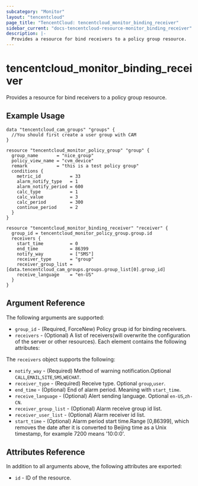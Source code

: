 ```yaml
---
subcategory: "Monitor"
layout: "tencentcloud"
page_title: "TencentCloud: tencentcloud_monitor_binding_receiver"
sidebar_current: "docs-tencentcloud-resource-monitor_binding_receiver"
description: |-
  Provides a resource for bind receivers to a policy group resource.
---
```


# tencentcloud_monitor_binding_receiver

Provides a resource for bind receivers to a policy group resource.

## Example Usage

```hcl
data "tencentcloud_cam_groups" "groups" {
  //You should first create a user group with CAM
}

resource "tencentcloud_monitor_policy_group" "group" {
  group_name       = "nice_group"
  policy_view_name = "cvm_device"
  remark           = "this is a test policy group"
  conditions {
    metric_id           = 33
    alarm_notify_type   = 1
    alarm_notify_period = 600
    calc_type           = 1
    calc_value          = 3
    calc_period         = 300
    continue_period     = 2
  }
}

resource "tencentcloud_monitor_binding_receiver" "receiver" {
  group_id = tencentcloud_monitor_policy_group.group.id
  receivers {
    start_time          = 0
    end_time            = 86399
    notify_way          = ["SMS"]
    receiver_type       = "group"
    receiver_group_list = [data.tencentcloud_cam_groups.groups.group_list[0].group_id]
    receive_language    = "en-US"
  }
}
```

## Argument Reference

The following arguments are supported:

* `group_id` - (Required, ForceNew) Policy group id for binding receivers.
* `receivers` - (Optional) A list of receivers(will overwrite the configuration of the server or other resources). Each element contains the following attributes:

The `receivers` object supports the following:

* `notify_way` - (Required) Method of warning notification.Optional `CALL`,`EMAIL`,`SITE`,`SMS`,`WECHAT`.
* `receiver_type` - (Required) Receive type. Optional `group`,`user`.
* `end_time` - (Optional) End of alarm period. Meaning with `start_time`.
* `receive_language` - (Optional) Alert sending language. Optional `en-US`,`zh-CN`.
* `receiver_group_list` - (Optional) Alarm receive group id list.
* `receiver_user_list` - (Optional) Alarm receiver id list.
* `start_time` - (Optional) Alarm period start time.Range [0,86399], which removes the date after it is converted to Beijing time as a Unix timestamp, for example 7200 means '10:0:0'.

## Attributes Reference

In addition to all arguments above, the following attributes are exported:

* `id` - ID of the resource.



